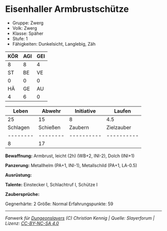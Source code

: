# Eisenhaller Armbrustschütze  
- Gruppe: Zwerg  
- Volk: Zwerg  
- Klasse: Späher  
- Stufe: 1  
- Fähigkeiten: Dunkelsicht, Langlebig, Zäh  


| KÖR | AGI | GEI |  
| --- | --- | --- |  
| 8   | 8   | 4   |
| ST  | BE  | VE  |  
| 0   | 0   | 0   |
| HÄ  | GE  | AU  |  
| 4   | 6   | 0   |


| Leben    | Abwehr   | Initiative | Laufen     |
| -------- | -------- | ---------- | ---------- |
| 25       | 15       | 8          | 4.5        |
| Schlagen | Schießen | Zaubern    | Zielzauber |
| -------- | -------- | ---------- | ---------- |
| 8        | 17       |            |            |

**Bewaffnung:**
Armbrust, leicht (2h) (WB+2, INI-2), Dolch (INI+1)

**Panzerung:**
Metallhelm (PA+1, INI-1), Metallschild (PA+1, LA-0.5)

**Ausrüstung:**


**Talente:**
Einstecker I, Schlachtruf I, Schütze I

**Zaubersprüche:**


Gegnerhärte: 2
Größe: Normal
Erfahrungspunkte: 59



___
*Fanwerk für [Dungeonslayers](https://www.dungeonslayers.net/) (C) Christian Kennig | Quelle: Slayerforum | Lizenz: [CC-BY-NC-SA 4.0](https://creativecommons.org/licenses/by-nc-sa/4.0/deed.de)*